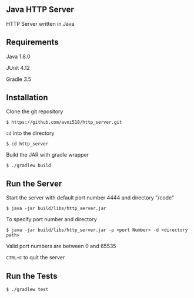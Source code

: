 Java HTTP Server
---------------

HTTP Server written in Java

Requirements
-----------
Java 1.8.0

JUnit 4.12

Gradle 3.5

Installation
-----------

Clone the git repository
```
$ https://github.com/avni510/http_server.git
```

`cd` into the directory
```
$ cd http_server
```

Build the JAR with gradle wrapper
```
$ ./gradlew build
```

Run the Server
--------------
Start the server with default port number 4444 and directory "/code"
```
$ java -jar build/libs/http_server.jar
```

To specify port number and directory
```
$ java -jar build/libs/http_server.jar -p <port Number> -d <directory path>
```
Valid port numbers are between 0 and 65535

`CTRL+C` to quit the server

Run the Tests
-------------
```
$ ./gradlew test
```
